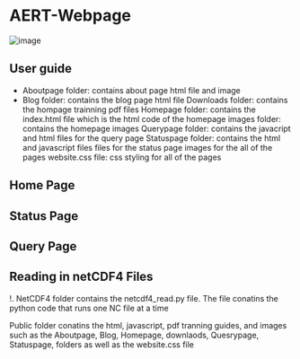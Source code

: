 # AERT-Webpage

![image](https://user-images.githubusercontent.com/58304673/112229708-d91bbc80-8c09-11eb-8701-00aff7b28bdc.png)

## User guide
* Aboutpage folder: contains about page html file and image
* Blog folder: contains the blog page html file
Downloads folder: contains the hompage trainning pdf files
Homepage folder: contains the index.html file which is the html code of the homepage
images folder: contains the homepage images
Querypage folder: contains the javacript and html files for the query page
Statuspage folder: contains the html and javascript files files for the status page
images for the all of the pages
website.css file: css styling for all of the pages

## Home Page

## Status Page

## Query Page

## Reading in netCDF4 Files
!. NetCDF4 folder contains the netcdf4_read.py file. The file conatins the python code that runs one NC file at a time

Public folder conatins the html, javascript, pdf tranning guides, and images such as the Aboutpage, Blog, Homepage, downlaods, Quesrypage, Statuspage, folders as well as the website.css file

